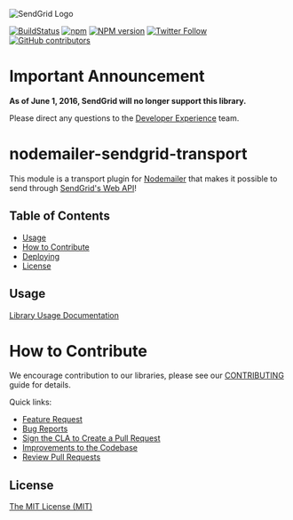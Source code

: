 ![SendGrid Logo](https://uiux.s3.amazonaws.com/2016-logos/email-logo%402x.png)

[![BuildStatus](https://travis-ci.org/sendgrid/nodemailer-sendgrid-transport.svg?branch=master)](https://travis-ci.org/sendgrid/nodemailer-sendgrid-transport)
[![npm](https://img.shields.io/npm/l/express.svg)]()
[![NPM version](https://badge.fury.io/js/nodemailer-sendgrid-transport.svg)](http://badge.fury.io/js/nodemailer-sendgrid-transport)
[![Twitter Follow](https://img.shields.io/twitter/follow/sendgrid.svg?style=social&label=Follow)](https://twitter.com/sendgrid)
[![GitHub contributors](https://img.shields.io/github/contributors/sendgrid/nodemailer-sendgrid-transport.svg)](https://github.com/sendgrid/nodemailer-sendgrid-transport/graphs/contributors)

# Important Announcement

**As of June 1, 2016, SendGrid will no longer support this library.**

Please direct any questions to the [Developer Experience](mailto:dx@sendgrid.com) team.

# nodemailer-sendgrid-transport

This module is a transport plugin for [Nodemailer](https://github.com/andris9/Nodemailer) that makes it possible to send through [SendGrid's Web API](https://sendgrid.com/docs/API_Reference/Web_API/mail.html)!

## Table of Contents
- [Usage](#usage)
- [How to Contribute](#contribute)
- [Deploying](#deploying)
- [License](#license)

<a name="usage"></a>
## Usage
[Library Usage Documentation](USAGE.md)

<a name="contribute"></a>
# How to Contribute

We encourage contribution to our libraries, please see our [CONTRIBUTING](https://github.com/sendgrid/nodemailer-sendgrid-transport/blob/master/CONTRIBUTING.md) guide for details.

Quick links:

- [Feature Request](https://github.com/sendgrid/nodemailer-sendgrid-transport/blob/master/CONTRIBUTING.md#feature-request)
- [Bug Reports](https://github.com/sendgrid/nodemailer-sendgrid-transport/blob/master/CONTRIBUTING.md#submit-a-bug-report)
- [Sign the CLA to Create a Pull Request](https://github.com/sendgrid/nodemailer-sendgrid-transport/blob/master/CONTRIBUTING.md)
- [Improvements to the Codebase](https://github.com/sendgrid/nodemailer-sendgrid-transport/blob/master/CONTRIBUTING.md#improvements-to-the-codebase)
- [Review Pull Requests](https://github.com/sendgrid/nodemailer-sendgrid-transport/blob/master/CONTRIBUTING.md#code-reviews)

<a name="license"></a>
## License
[The MIT License (MIT)](LICENSE.txt)
